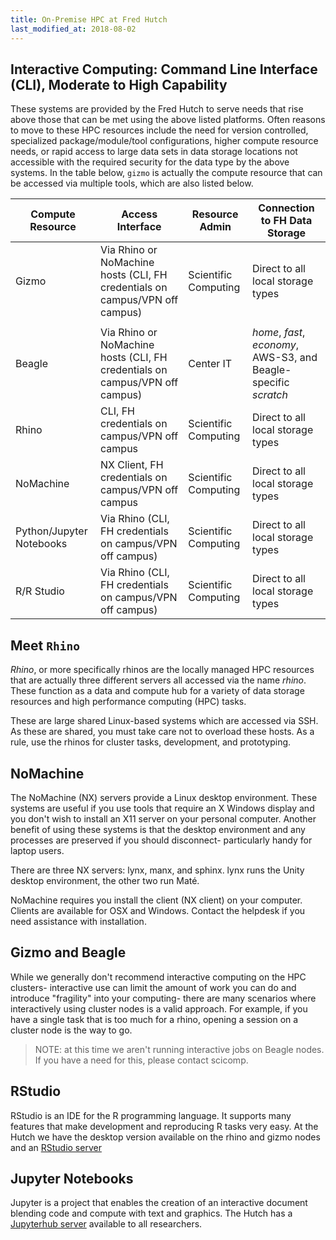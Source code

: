 ```yaml
---
title: On-Premise HPC at Fred Hutch
last_modified_at: 2018-08-02
---
```


## Interactive Computing: Command Line Interface (CLI), Moderate to High Capability

These systems are provided by the Fred Hutch to serve needs that rise above
those that can be met using the above listed platforms.  Often reasons to move
to these HPC resources include the need for version controlled, specialized
package/module/tool configurations, higher compute resource needs, or rapid
access to large data sets in data storage locations not accessible with the
required security for the data type by the above systems. In the table below,
`gizmo` is actually the compute resource that can be accessed via multiple
tools, which are also listed below.

Compute Resource | Access Interface | Resource Admin | Connection to FH Data Storage
--- | --- | --- | ---
Gizmo | Via Rhino or NoMachine hosts (CLI, FH credentials on campus/VPN off campus) | Scientific Computing | Direct to all local storage types
  |   |   |  
Beagle | Via Rhino or NoMachine hosts (CLI, FH credentials on campus/VPN off campus) | Center IT | _home_, _fast_, _economy_, AWS-S3, and Beagle-specific _scratch_
Rhino | CLI, FH credentials on campus/VPN off campus | Scientific Computing | Direct to all local storage types
NoMachine | NX Client, FH credentials on campus/VPN off campus | Scientific Computing | Direct to all local storage types
Python/Jupyter Notebooks | Via Rhino (CLI, FH credentials on campus/VPN off campus) | Scientific Computing | Direct to all local storage types
R/R Studio | Via Rhino (CLI, FH credentials on campus/VPN off campus) | Scientific Computing | Direct to all local storage types

## Meet `Rhino`

_Rhino_, or more specifically rhinos are the locally managed HPC resources
that are actually three different servers all accessed via the name _rhino_.
These function as a data and compute hub for a variety of data storage
resources and high performance computing (HPC) tasks.

These are large shared Linux-based systems which are accessed via SSH.  As
these are shared, you must take care not to overload these hosts.  As a rule,
use the rhinos for cluster tasks, development, and prototyping.

## NoMachine

The NoMachine (NX) servers provide a Linux desktop environment. These systems
are useful if you use tools that require an X Windows display and you don't
wish to install an X11 server on your personal computer.  Another benefit of
using these systems is that the desktop environment and any processes are
preserved if you should disconnect- particularly handy for laptop users.

There are three NX servers: lynx, manx, and sphinx.  lynx runs the Unity desktop environment, the other two run Maté.

NoMachine requires you install the client (NX client) on your computer.  Clients are available for OSX and Windows.  Contact the helpdesk if you need assistance with installation.

## Gizmo and Beagle

While we generally don't recommend interactive computing on the HPC clusters-
interactive use can limit the amount of work you can do and introduce
"fragility" into your computing- there are many scenarios where interactively
using cluster nodes is a valid approach.  For example, if you have a single
task that is too much for a rhino, opening a session on a cluster node is the
way to go.

> NOTE: at this time we aren't running interactive jobs on Beagle nodes.  If
> you have a need for this, please contact scicomp.

## RStudio

RStudio is an IDE for the R programming language.  It supports many features
that make development and reproducing R tasks very easy.  At the Hutch we have
the desktop version available on the rhino and gizmo nodes and an [RStudio server](http://rstudio.fhcrc.org)

## Jupyter Notebooks

Jupyter is a project that enables the creation of an interactive document blending code and compute with text and graphics.  The Hutch has a [Jupyterhub server](https://jupyterhub.fhcrc.org)  available to all researchers.
